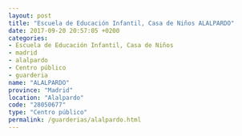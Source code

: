 ```yaml
---
layout: post
title: "Escuela de Educación Infantil, Casa de Niños ALALPARDO"
date: 2017-09-20 20:57:05 +0200
categories:
- Escuela de Educación Infantil, Casa de Niños
- madrid
- alalpardo
- Centro público
- guarderia
name: "ALALPARDO"
province: "Madrid"
location: "Alalpardo"
code: "28050677"
type: "Centro público"
permalink: /guarderias/alalpardo.html
---
```

